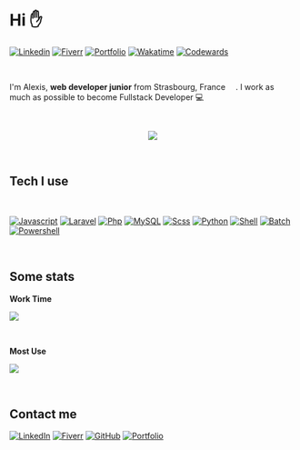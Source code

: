 # Hi :raised_hand:

[![Linkedin](https://img.shields.io/badge/linkedin-0077B5?style=for-the-badge&color=0a66c2)](https://www.linkedin.com/in/alexishenry-strasbourg/)
[![Fiverr](https://img.shields.io/badge/fiverr-0077B5?style=for-the-badge&color=1dbf73)](https://fr.fiverr.com/alexishenry363)
[![Portfolio](https://img.shields.io/badge/portfolio-0077B5?style=for-the-badge&color=F2F2F2)](http://alexishenry.eu/)
[![Wakatime](https://img.shields.io/badge/wakatime-0077B5?style=for-the-badge&color=337ab7)](https://wakatime.com/@AlxisHenry)
[![Codewards](https://img.shields.io/badge/codewars-0077B5?style=for-the-badge&color=bb432c)](https://www.codewars.com/users/AlxisHenry)
<!--[![Rootme](https://img.shields.io/badge/root_me-0077B5?style=for-the-badge&color=191c22)](https://www.root-me.org/MANAALEXIS?lang=fr#170128326f78a2de456415a97b854e29)-->

<br>

I'm Alexis, <strong>web developer junior</strong> from Strasbourg, France  <img src="https://cdn-icons-png.flaticon.com/512/197/197560.png" width="14"/>. I work as much as possible to become Fullstack Developer 💻 

<br>

<p align="center">
  <img align="center" src="https://github-readme-stats.vercel.app/api?username=AlxisHenry&show_icons=true" />
</p>

<br>

## Tech I use

<br>

[![Javascript](https://img.shields.io/badge/javascript%20-%23323330.svg?&style=for-the-badge&logo=javascript&logoColor=fcdc00&color=gray)]()
[![Laravel](https://img.shields.io/badge/laravel%20-hotpink.svg?&style=for-the-badge&logo=laravel&logoColor=white&color=FF2D20)]()
[![Php](https://img.shields.io/badge/php%20-%23323330.svg?&style=for-the-badge&logo=php&logoColor=8b9ed6&color=gray)]()
[![MySQL](https://img.shields.io/badge/mysql%20-hotpink.svg?&style=for-the-badge&logo=mysql&logoColor=white&color=4479A1)]()
[![Scss](https://img.shields.io/badge/scss%20-hotpink.svg?&style=for-the-badge&logo=SASS&logoColor=white&color=c76494)]()
[![Python](https://img.shields.io/badge/python%20-hotpink.svg?&style=for-the-badge&logo=python&color=gray)]()
[![Shell](https://img.shields.io/badge/bash%20-hotpink.svg?&style=for-the-badge&logo=gnu-bash&logoColor=000&color=F2F2F2)]()
[![Batch](https://img.shields.io/badge/batch%20-hotpink.svg?&style=for-the-badge&logo=windows%20terminal&logoColor=black&color=white)]()
[![Powershell](https://img.shields.io/badge/powershell%20-hotpink.svg?&style=for-the-badge&logo=powershell&logoColor=black&color=white)]()

<br>

## Some stats 

<p align="start">   <strong>Work Time</strong> </p>
<p align="start">
   <img src="https://wakatime.com/badge/user/b7db3515-75b7-455d-937b-6cf28353dd3f.svg">  
</p>

<br>

<p align="start"> <strong> Most Use </strong> </p>
<p align="start">
<a href="https://github.com/AlxisHenry">
  <img align="center" src="https://github-readme-stats.vercel.app/api/top-langs/?username=AlxisHenry&layout=compact" />
</a>
</p>


<br>

## Contact me 

[![LinkedIn](https://img.shields.io/badge/linkedin-0077B5?style=for-the-badge&color=0a66c2)](http://alexishenry.eu/)
[![Fiverr](https://img.shields.io/badge/fiverr-0077B5?style=for-the-badge&color=1dbf73)](https://fr.fiverr.com/alexishenry363)
[![GitHub](https://img.shields.io/badge/GitHub-%2312100E.svg?&style=for-the-badge&logo=Github&logoColor=white)](http://alexishenry.eu/)
[![Portfolio](https://img.shields.io/badge/portfolio-0077B5?style=for-the-badge&color=F2F2F2)](http://alexishenry.eu/)
